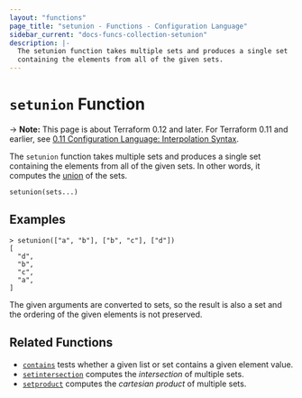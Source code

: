 ```yaml
---
layout: "functions"
page_title: "setunion - Functions - Configuration Language"
sidebar_current: "docs-funcs-collection-setunion"
description: |-
  The setunion function takes multiple sets and produces a single set
  containing the elements from all of the given sets.
---
```


# `setunion` Function

-> **Note:** This page is about Terraform 0.12 and later. For Terraform 0.11 and
earlier, see
[0.11 Configuration Language: Interpolation Syntax](../../configuration-0-11/interpolation.html).

The `setunion` function takes multiple sets and produces a single set
containing the elements from all of the given sets. In other words, it
computes the [union](https://en.wikipedia.org/wiki/Union_(set_theory)) of
the sets.

```hcl
setunion(sets...)
```

## Examples

```
> setunion(["a", "b"], ["b", "c"], ["d"])
[
  "d",
  "b",
  "c",
  "a",
]
```

The given arguments are converted to sets, so the result is also a set and
the ordering of the given elements is not preserved.

## Related Functions

* [`contains`](./contains.html) tests whether a given list or set contains
  a given element value.
* [`setintersection`](./setintersection.html) computes the _intersection_ of
  multiple sets.
* [`setproduct`](./setproduct.html) computes the _cartesian product_ of multiple
  sets.
